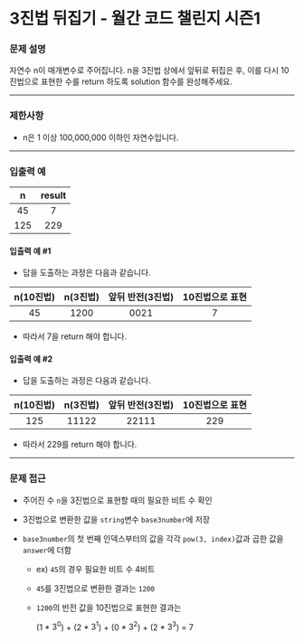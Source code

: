 # 3진법 뒤집기 - 월간 코드 챌린지 시즌1

### 문제 설명

자연수 n이 매개변수로 주어집니다. n을 3진법 상에서 앞뒤로 뒤집은 후, 이를 다시 10진법으로 표현한 수를 return 하도록 solution 함수를 완성해주세요.

---

### 제한사항

  - n은 1 이상 100,000,000 이하인 자연수입니다.

---

### 입출력 예

|   n   | result |
| :---: | :----: |
|  45   |   7    |
|  125  |  229   |

#### 입출력 예 #1

  - 답을 도출하는 과정은 다음과 같습니다.

  | n(10진법) | n(3진법) | 앞뒤 반전(3진법) | 10진법으로 표현 |
  | :-------: | :------: | :--------------: | :-------------: |
  |    45     |   1200   |       0021       |        7        |

  - 따라서 7을 return 해야 합니다.

#### 입출력 예 #2

  - 답을 도출하는 과정은 다음과 같습니다.

  | n(10진법) | n(3진법) | 앞뒤 반전(3진법) | 10진법으로 표현 |
  | :-------: | :------: | :--------------: | :-------------: |
  |    125    |  11122   |      22111       |       229       |

  - 따라서 229를 return 해야 합니다.

---

### 문제 접근

  - 주어진 수 `n`을 3진법으로 표현할 때의 필요한 비트 수 확인

  - 3진법으로 변환한 값을 `string`변수 `base3number`에 저장

  - `base3number`의 첫 번째 인덱스부터의 값을 각각 `pow(3, index)`값과 곱한 값을 `answer`에 더함

    - ex) `45`의 경우 필요한 비트 수 4비트

    - `45`를 3진법으로 변환한 결과는 `1200`

    - `1200`의 반전 값을 10진법으로 표현한 결과는

      (1 * $3^0$) + (2 * $3^1$) + (0 * $3^2$) + (2 * $3^3$) = 7
